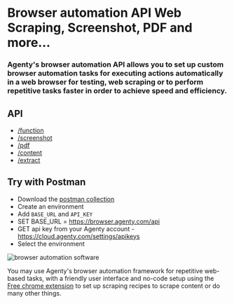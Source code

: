 # Browser automation API Web Scraping, Screenshot, PDF and more...

### Agenty's browser automation API allows you to set up custom browser automation tasks for executing actions automatically in a web browser for testing, web scraping or to perform repetitive tasks faster in order to achieve speed and efficiency.

## API
 - [/function](https://www.agenty.com/docs/browser/puppeteer-function-api)
 - [/screenshot](https://www.agenty.com/docs/browser/screenshot-api)
 - [/pdf](https://www.agenty.com/docs/chrome/browser-api)
 - [/content](https://www.agenty.com/docs/browser/content-api)
 - [/extract](https://www.agenty.com/docs/browser/extract-api)

## Try with Postman
- Download the [postman collection](/postman-collection.json)
- Create an environment
- Add `BASE_URL` and `API_KEY`
- SET BASE_URL = https://browser.agenty.com/api
- GET api key from your Agenty account - https://cloud.agenty.com/settings/apikeys
- Select the environment

![browser automation software](https://user-images.githubusercontent.com/6106479/80898746-a54f5400-8d24-11ea-9565-3fdb777df706.gif)

You may use Agenty's browser automation framework for repetitive web-based tasks, with a friendly user interface and no-code setup using the [Free chrome extension](https://chrome.google.com/webstore/detail/agenty-advanced-web-scrap/gpolcofcjjiooogejfbaamdgmgfehgff) to set up scraping recipes to scrape content or do many other things.
